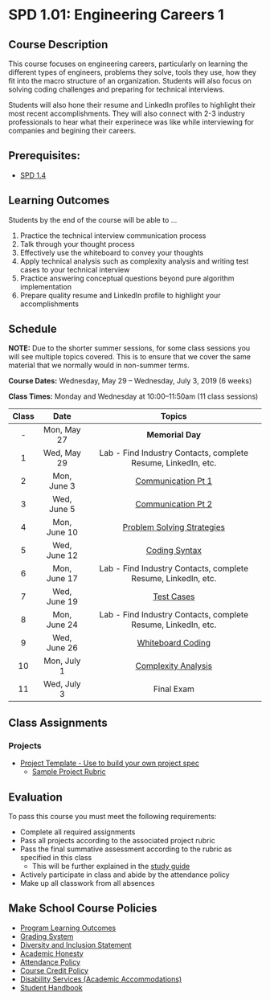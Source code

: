 # SPD 1.01: Engineering Careers 1

## Course Description

This course focuses on engineering careers, particularly on learning the different types of engineers, problems they solve, tools they use, how they fit into the macro structure of an organization. Students will also focus on solving coding challenges and preparing for technical interviews.

Students will also hone their resume and LinkedIn profiles to highlight their most recent accomplishments. They will also connect with 2-3 industry professionals to hear what their experinece was like while interviewing for companies and begining their careers.

## Prerequisites:  

- [SPD 1.4](https://github.com/Make-School-Courses/SPD-1.4-Testing-And-Architecture)

## Learning Outcomes

Students by the end of the course will be able to ...

1. Practice the technical interview communication process
1. Talk through your thought process
1. Effectively use the whiteboard to convey your thoughts
1. Apply technical analysis such as complexity analysis and writing test cases to your technical interview
1. Practice answering conceptual questions beyond pure algorithm implementation
1. Prepare quality resume and LinkedIn profile to highlight your accomplishments

## Schedule

**NOTE:** Due to the shorter summer sessions, for some class sessions you will see multiple topics covered. This is to ensure that we cover the same material that we normally would in non-summer terms.

**Course Dates:** Wednesday, May 29 – Wednesday, July 3, 2019 (6 weeks)

**Class Times:** Monday and Wednesday at 10:00–11:50am (11 class sessions)

| Class |          Date          |                 Topics                  |
|:-----:|:----------------------:|:---------------------------------------:|
|  - |  Mon, May 27                         | **Memorial Day** |
|  1 |  Wed, May 29                      | Lab - Find Industry Contacts, complete Resume, LinkedIn, etc. |
|  2 |  Mon, June 3                         | [Communication Pt 1](https://docs.google.com/presentation/d/1qBL_ySjDahIzPG-3mtFGY_qP_dLqhhub5YPZp0V9RxY/edit?usp=sharing) |
|  3 |  Wed, June 5                     | [Communication Pt 2](https://docs.google.com/presentation/d/1LkIajE8xTbP8BUkm_hKuvgILUutacoL5ne_kcuJ2sVk/edit?usp=sharing) |
|  4 |  Mon, June 10                        | [Problem Solving Strategies](https://docs.google.com/presentation/d/10QktdpcIb2veHfELkI_JfE3fWqNwk2laJbmjeknlSPw/edit?usp=sharing) |
|  5 |  Wed, June 12                     | [Coding Syntax](https://docs.google.com/presentation/d/1vRFEyDCrktTXpN6N8KPltIfXnFtk6HYaSBXu6PjRFIw/edit?usp=sharing) |
|  6 |  Mon, June 17                        | Lab - Find Industry Contacts, complete Resume, LinkedIn, etc. |
|  7 |  Wed, June 19                     | [Test Cases](https://docs.google.com/presentation/d/1zNb6jqB9NHmvlRY_cSyUqJA4gsHXg-IjfM1g0WmoPgs/edit?usp=sharing) |
|  8 |  Mon, June 24                        | Lab - Find Industry Contacts, complete Resume, LinkedIn, etc. |
| 9 |  Wed, June 26                        | [Whiteboard Coding](https://docs.google.com/presentation/d/1Kf6lToDlntg-rlIePyz9torvt4fhlNSfzJuMvUW7DkE/edit?usp=sharing) |
| 10 |  Mon, July 1                           | [Complexity Analysis](https://docs.google.com/presentation/d/1TyfA1m2Sd7XEMrWoHYK5PxvjoJ1KXKaN3ausi69MtHY/edit?usp=sharing) |  
| 11 |  Wed, July 3                        | Final Exam |


## Class Assignments

### Projects

- [Project Template - Use to build your own project spec](https://docs.google.com/document/d/1j4ualsYjrd-7ePdyP3KU03xrpg41k1AoSU0YKkx9_I8/edit?usp=sharing)
    -   [Sample Project Rubric](Sample_Rubric.md)

## Evaluation
To pass this course you must meet the following requirements:

- Complete all required assignments 
- Pass all projects according to the associated project rubric
- Pass the final summative assessment according to the rubric as specified in this class
    - This will be further explained in the [study guide](ADD_STUDY_GUIDE_LNK)
- Actively participate in class and abide by the attendance policy
- Make up all classwork from all absences

## Make School Course Policies

- [Program Learning Outcomes](https://make.sc/program-learning-outcomes)
- [Grading System](https://make.sc/grading-system)
- [Diversity and Inclusion Statement](https://make.sc/diversity-and-inclusion-statement)
- [Academic Honesty](https://make.sc/academic-honesty-policy)
- [Attendance Policy](https://make.sc/attendance-policy)
- [Course Credit Policy](https://make.sc/course-credit-policy)
- [Disability Services (Academic Accommodations)](https://make.sc/disability-services)
- [Student Handbook](https://make.sc/student-handbook)
